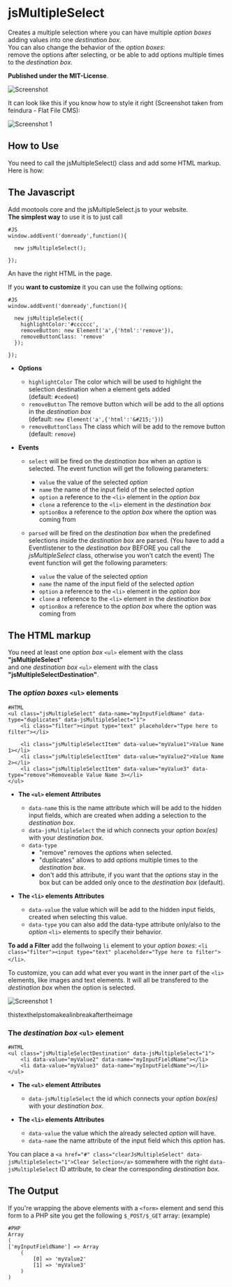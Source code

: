 jsMultipleSelect
================
Creates a multiple selection where you can have multiple <i>option boxes</i> adding values into one <i>destination box</i>.<br>
You can also change the behavior of the <i>option boxes</i>:<br>
remove the options after selecting, or be able to add options multiple times to the <i>destination box</i>.

<b>Published under the MIT-License</b>.

![Screenshot](https://github.com/frozeman/jsMultipleSelect/raw/master/screenshot.png)

It can look like this if you know how to style it right (Screenshot taken from feindura - Flat File CMS):

![Screenshot 1](https://github.com/frozeman/jsMultipleSelect/raw/master/screenshotFancy.png)

How to Use
----------

You need to call the jsMultipleSelect() class and add some HTML markup. Here is how:


The Javascript
--------------

Add mootools core and the jsMultipleSelect.js to your website.<br>
<b>The simplest way</b> to use it is to just call

    #JS
    window.addEvent('domready',function(){

      new jsMultipleSelect();

    });


An have the right HTML in the page.

If you <b>want to customize</b> it you can use the follwing options:

    #JS
    window.addEvent('domready',function(){

      new jsMultipleSelect({
        highlightColor:'#cccccc',
        removeButton: new Element('a',{'html':'remove'}),
        removeButtonClass: 'remove'
      });

    });


- **Options**

  - `highlightColor`  The color which will be used to highlight the selection destination when a element gets added
  <br>(default: `#cedee6`)
  - `removeButton`  The remove button which will be add to the all options in the <i>destination box</i>
  <br>(default: `new Element('a',{'html':'&#215;'})`)
  - `removeButtonClass` The class which will be add to the remove button
  <br>(default: `remove`)

- **Events**

  - `select` will be fired on the <i>destination box</i> when an <i>option</i> is selected.
    The event function will get the following parameters:
      - `value` the value of the selected <i>option</i>
      - `name` the name of the input field of the selected <i>option</i>
      - `option` a reference to the `<li>` element in the <i>option box</i>
      - `clone` a reference to the `<li>` element in the <i>destination box</i>
      - `optionBox` a reference to the <i>option box</i> where the option was coming from

  - `parsed` will be fired on the <i>destination box</i> when the predefined selections inside the <i>destination box</i> are parsed. (You have to add a Eventlistener to the <i>destination box</i> BEFORE you call the <i>jsMultipleSelect</i> class, otherwise you won't catch the event)
    The event function will get the following parameters:
      - `value` the value of the selected <i>option</i>
      - `name` the name of the input field of the selected <i>option</i>
      - `option` a reference to the `<li>` element in the <i>option box</i>
      - `clone` a reference to the `<li>` element in the <i>destination box</i>
      - `optionBox` a reference to the <i>option box</i> where the option was coming from


The HTML markup
---------------

You need at least one <i>option box</i> `<ul>` element with the class <b>"jsMultipleSelect"</b><br>
and one <i>destination box</i> `<ul>` element with the class <b>"jsMultipleSelectDestination"</b>.

### The <i>option boxes</i> `<ul>` elements

    #HTML
    <ul class="jsMultipleSelect" data-name="myInputFieldName" data-type="duplicates" data-jsMultipleSelect="1">
        <li class="filter"><input type="text" placeholder="Type here to filter"></li>

        <li class="jsMultipleSelectItem" data-value="myValue1">Value Name 1></li>
        <li class="jsMultipleSelectItem" data-value="myValue2">Value Name 2></li>
        <li class="jsMultipleSelectItem" data-value="myValue3" data-type="remove">Removeable Value Name 3></li>
    </ul>


- **The `<ul>` element Attributes**

  - `data-name` this is the name attribute which will be add to the hidden input fields, which are created when adding a selection to the <i>destination box</i>.
  - `data-jsMultipleSelect` the id which connects your <i>option box(es)</i> with your <i>destination box</i>.
  - `data-type`
    - "remove" removes the <i>options</i> when selected.
    - "duplicates" allows to add <i>options</i> multiple times to the <i>destination box</i>.
    - don't add this attribute, if you want that the <i>options</i> stay in the box but can be added only once to the <i>destination box</i> (default).

- **The `<li>` elements Attributes**

  - `data-value` the value which will be add to the hidden input fields, created when selecting this value.
  - `data-type` you can also add the data-type attribute only/also to the <i>option</i> `<li>` elements to specify their behavior.

<b>To add a Filter</b> add the follwoing `li` element to your <i>option boxes</i>: `<li class="filter"><input type="text" placeholder="Type here to filter"></li>`.

To customize, you can add what ever you want in the inner part of the `<li>` elements, like images and text elements. It will all be transfered to the <i>destination box</i> when the option is selected.

![Screenshot 1](https://github.com/frozeman/jsMultipleSelect/raw/master/screenshotFancy.png)

thistexthelpstomakealinbreakaftertheimage<br>

### The <i>destination box</i> `<ul>` element

    #HTML
    <ul class="jsMultipleSelectDestination" data-jsMultipleSelect="1">
        <li data-value="myValue2" data-name="myInputFieldName"></li>
        <li data-value="myValue3" data-name="myInputFieldName"></li>
    </ul>


- **The `<ul>` element Attributes**
  - `data-jsMultipleSelect` the id which connects your <i>option box(es)</i> with your <i>destination box</i>.

- **The `<li>` elements Attributes**
  - `data-value` the value which the already selected <i>option</i> will have.
  - `data-name` the name attribute of the input field which this <i>option</i> has.

You can place a `<a href="#" class="clearJsMultipleSelect" data-jsMultipleSelect="1">Clear Selection</a>`  somewhere with the right `data-jsMultipleSelect` ID attribute, to clear the corresponding <i>destination box</i>.

The Output
---------------

If you're wrapping the above elements with a `<form>` element and send this form to a PHP site you get the following `$_POST/$_GET` array: (example)

    #PHP
    Array
    (
    ['myInputFieldName'] => Array
        (
            [0] => 'myValue2'
            [1] => 'myValue3'
        )
    )